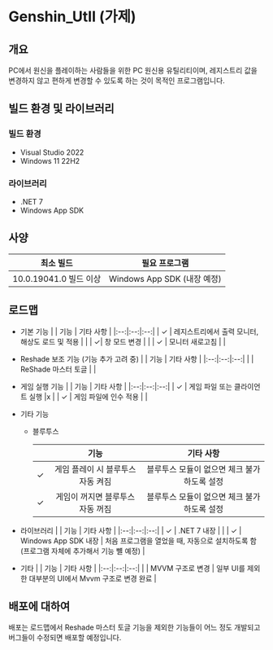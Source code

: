 # Genshin_UtIl (가제)


## 개요
PC에서 원신을 플레이하는 사람들을 위한 PC 원신용 유틸리티이며, 레지스트리 값을 변경하지 않고 편하게 변경할 수 있도록 하는 것이 목적인 프로그램입니다.


## 빌드 환경 및 라이브러리
### 빌드 환경
- Visual Studio 2022
- Windows 11 22H2

### 라이브러리
- .NET 7
- Windows App SDK


## 사양
| 최소 빌드  | 필요 프로그램  |
|:--:|:-:|
|  10.0.19041.0 빌드 이상 | Windows App SDK (내장 예정)  |


## 로드맵
- 기본 기능
  |   | 기능 | 기타 사항 |
  |:--:|:--:|:--:|
  | &check; | 레지스트리에서 출력 모니터, 해상도 로드 및 적용 |  |
  | &check;| 창 모드 변경 |  |
  | &check; | 모니터 새로고침 |  |

- Reshade 보조 기능 (기능 추가 고려 중)
  |   | 기능 | 기타 사항 |
  |:--:|:--:|:--:|
  | | ReShade 마스터 토글 |  |

- 게임 실행 기능
  |   | 기능 | 기타 사항 |
  |:--:|:--:|:--:|
  | &check; | 게임 파일 또는 클라이언트 실행 |x |
  | &check; | 게임 파일에 인수 적용 |  |

- 기타 기능
  - 블루투스
  
    |   | 기능 | 기타 사항 |
    |:--:|:--:|:--:|
    | &check; | 게임 플레이 시 블루투스 자동 켜짐 | 블루투스 모듈이 없으면 체크 불가하도록 설정 |
    | &check; | 게임이 꺼지면 블루투스 자동 꺼짐 | 블루투스 모듈이 없으면 체크 불가하도록 설정 |

- 라이브러리
  |   | 기능 | 기타 사항 |
  |:--:|:--:|:--:|
  | &check; |  .NET 7 내장 |  |
  | &check; | Windows App SDK 내장 | 처음 프로그램을 열었을 때, 자동으로 설치하도록 함 (프로그램 자체에 추가해서 기능 뺼 예정) |

- 기타
  |   | 기능 | 기타 사항 |
  |:--:|:--:|:--:|
  |  | MVVM 구조로 변경 | 일부 UI를 제외한 대부분의 UI에서 Mvvm 구조로 변경 완료 |
  
## 배포에 대하여
배포는 로드맵에서 Reshade 마스터 토글 기능을 제외한 기능들이 어느 정도 개발되고 버그들이 수정되면 배포할 예정입니다.  

